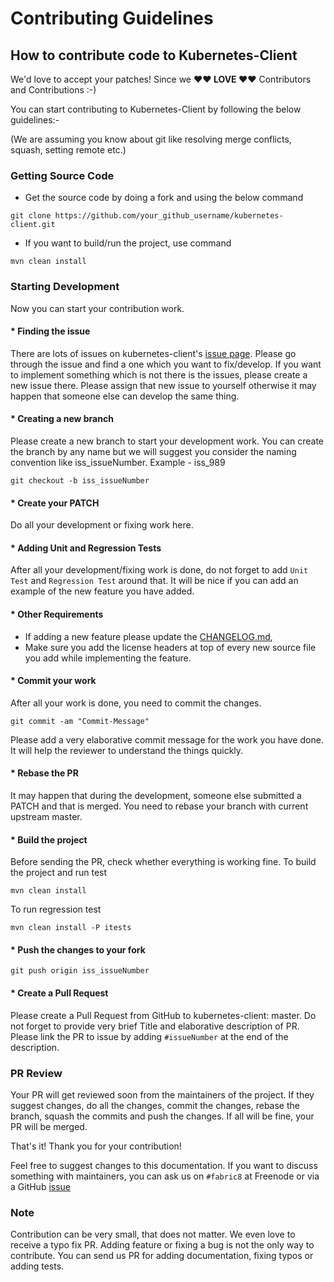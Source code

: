 # Contributing Guidelines

## How to contribute code to Kubernetes-Client

We'd love to accept your patches! Since we **♥︎♥︎ LOVE ♥︎♥︎** Contributors and Contributions :-)

You can start contributing to Kubernetes-Client by following the below guidelines:-

(We are assuming you know about git like resolving merge conflicts, squash, setting remote etc.)
### Getting Source Code

* Get the source code by doing a fork and using the below command
```
git clone https://github.com/your_github_username/kubernetes-client.git
```

* If you want to build/run the project, use command
```
mvn clean install
```

### Starting Development
Now you can start your contribution work.
#### * Finding the issue
There are lots of issues on kubernetes-client's [issue page](https://github.com/fabric8io/kubernetes-client/issues). Please go through the issue and find a one which you want to fix/develop. If you want to implement something which is not there is the issues, please create a new issue there. Please assign that new issue to yourself otherwise it may happen that someone else can develop the same thing.

#### * Creating a new branch
Please create a new branch to start your development work. You can create the branch by any name but we will suggest you consider the naming convention like iss_issueNumber. Example - iss_989

```
git checkout -b iss_issueNumber
```

#### * Create your PATCH

Do all your development or fixing work here.

#### * Adding Unit and Regression Tests 

After all your development/fixing work is done, do not forget to add `Unit Test` and `Regression Test` around that. It will be nice if you can add an example of the new feature you have added.

#### * Other Requirements
 * If adding a new feature please update the [CHANGELOG.md](https://github.com/fabric8io/kubernetes-client/blob/master/CHANGELOG.md),
 * Make sure you add the license headers at top of every new source file you add while implementing the feature.

#### * Commit your work
After all your work is done, you need to commit the changes.
```
git commit -am "Commit-Message"
```
Please add a very elaborative commit message for the work you have done. It will help the reviewer to understand the things quickly.

#### * Rebase the PR
It may happen that during the development, someone else submitted a PATCH and that is merged. You need to rebase your branch with current upstream master.

#### * Build the project
Before sending the PR, check whether everything is working fine. To build the project and run test
```
mvn clean install
```
To run regression test
```
mvn clean install -P itests
```
#### * Push the changes to your fork
```
git push origin iss_issueNumber
```
#### * Create a Pull Request
Please create a Pull Request from GitHub to kubernetes-client: master. Do not forget to provide very brief Title and elaborative description of PR. Please link the PR to issue by adding `#issueNumber` at the end of the description.

### PR Review

Your PR will get reviewed soon from the maintainers of the project. If they suggest changes, do all the changes, commit the changes, rebase the branch, squash the commits and push the changes. If all will be fine, your PR will be merged.

That's it! Thank you for your contribution!

Feel free to suggest changes to this documentation. If you want to discuss something with maintainers, you can ask us on `#fabric8` at Freenode or via a GitHub [issue](https://github.com/fabric8io/kubernetes-client/issues)

### Note
Contribution can be very small, that does not matter. We even love to receive a typo fix PR. Adding feature or fixing a bug is not the only way to contribute. You can send us PR for adding documentation, fixing typos or adding tests.


